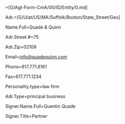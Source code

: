 =[G/Agt-Form-CmA/00/ID/Entity/0.md]

Adr.=[G/U/at/US/MA/Suffolk/Boston/State_Street/Geo]

Name.Full=Quade & Quinn

Adr.Street.#=75

Adr.Zip=02109

Email=info@quadequinn.com

Phone=617.771.6161

Fax=617.771.1234

Personality.type=law firm

Adr.Type=principal business 

Signer.Name.Full=Quentin Quade

Signer.Title=Partner